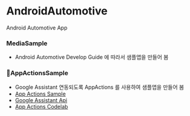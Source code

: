 # AndroidAutomotive
Android Automotive App

### MediaSample
- Android Automotive Develop Guide 에 따라서 샘플앱을 만들어 봄

### AppActionsSample
- Google Assistant 연동되도록 AppActions 를 사용하여 샘플앱을 만들어 봄
- [App Actions Sample](https://github.com/actions-on-google/appactions-fitness-kotlin/tree/master)
- [Google Assistant Api](https://developer.android.com/guide/app-actions/test-tool)
- [App Actions Codelab](https://codelabs.developers.google.com/codelabs/appactions/?hl=ko#3)
